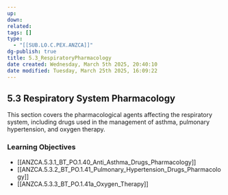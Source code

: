 ```yaml
---
up: 
down: 
related: 
tags: []
type:
  - "[[SUB.LO.C.PEX.ANZCA]]"
dg-publish: true
title: 5.3_RespiratoryPharmacology
date created: Wednesday, March 5th 2025, 20:40:10
date modified: Tuesday, March 25th 2025, 16:09:22
---
```


## 5.3 Respiratory System Pharmacology

This section covers the pharmacological agents affecting the respiratory system, including drugs used in the management of asthma, pulmonary hypertension, and oxygen therapy.

### Learning Objectives

- [[ANZCA.5.3.1_BT_PO.1.40_Anti_Asthma_Drugs_Pharmacology]]
- [[ANZCA.5.3.2_BT_PO.1.41_Pulmonary_Hypertension_Drugs_Pharmacology]]
- [[ANZCA.5.3.3_BT_PO.1.41a_Oxygen_Therapy]]
